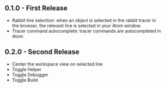 ## 0.1.0 - First Release
- Rabbit line selection: when an object is selected in the rabbit tracer in the
browser, the relevant line is selected in your Atom window.
- Tracer command autocomplete: tracer commands are autocompleted in Atom

## 0.2.0 - Second Release
- Center the workspace view on selected line
- Toggle Helper
- Toggle Debugger
- Toggle Build
